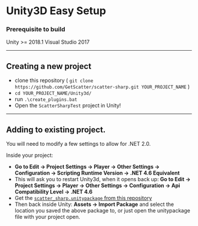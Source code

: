 # Unity3D Easy Setup

### Prerequisite to build

Unity >= 2018.1
Visual Studio 2017

-------------------------------

## Creating a new project

- clone this repository ( `git clone https://github.com/GetScatter/scatter-sharp.git YOUR_PROJECT_NAME` )
- `cd YOUR_PROJECT_NAME/Unity3d/`
- run `.\create_plugins.bat`
- Open the `ScatterSharpTest` project in Unity!

-------------------------------

## Adding to existing project.

You will need to modify a few settings to allow for .NET 2.0.

Inside your project:
- **Go to Edit -> Project Settings -> Player -> Other Settings -> Configuration -> Scripting Runtime Version -> .NET 4.6 Equivalent**
- This will ask you to restart Unity3d, when it opens back up:
  **Go to Edit -> Project Settings -> Player -> Other Settings -> Configuration -> Api Compatibility Level -> .NET 4.6**
- Get the [`scatter_sharp.unitypackage` from this repository](https://raw.githubusercontent.com/GetScatter/scatter-sharp/master/Unity3D/scatter_sharp.unitypackage)
- Then back inside Unity:
  **Assets -> Import Package** and select the location you saved the above package to, or just open the unitypackage file with your project open.
